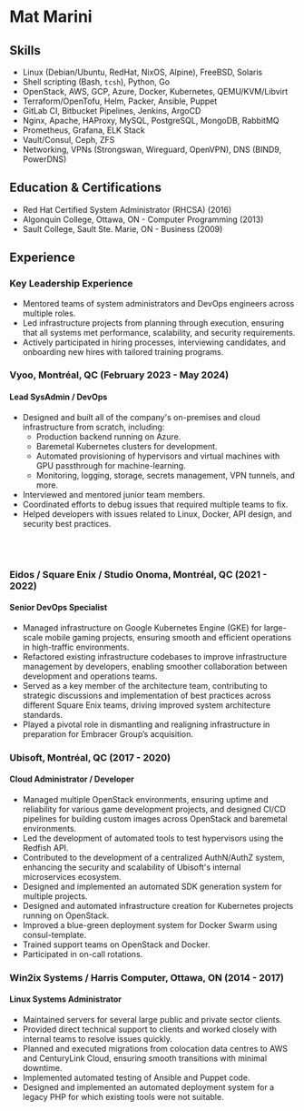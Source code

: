 # Mat Marini

## Skills

* Linux (Debian/Ubuntu, RedHat, NixOS, Alpine), FreeBSD, Solaris
* Shell scripting (Bash, `tcsh`), Python, Go
* OpenStack, AWS, GCP, Azure, Docker, Kubernetes, QEMU/KVM/Libvirt
* Terraform/OpenTofu, Helm, Packer, Ansible, Puppet
* GitLab CI, Bitbucket Pipelines, Jenkins, ArgoCD
* Nginx, Apache, HAProxy, MySQL, PostgreSQL, MongoDB, RabbitMQ
* Prometheus, Grafana, ELK Stack
* Vault/Consul, Ceph, ZFS
* Networking, VPNs (Strongswan, Wireguard, OpenVPN), DNS (BIND9, PowerDNS)

## Education & Certifications

* Red Hat Certified System Administrator (RHCSA) (2016)
* Algonquin College, Ottawa, ON - Computer Programming (2013)
* Sault College, Sault Ste. Marie, ON - Business (2009)

## Experience

### Key Leadership Experience
* Mentored teams of system administrators and DevOps engineers across multiple roles.
* Led infrastructure projects from planning through execution, ensuring that all systems met performance, scalability, and security requirements.
* Actively participated in hiring processes, interviewing candidates, and onboarding new hires with tailored training programs.

### Vyoo, Montréal, QC (February 2023 - May 2024)
#### Lead SysAdmin / DevOps

* Designed and built all of the company's on-premises and cloud infrastructure from scratch, including:
    * Production backend running on Azure.
    * Baremetal Kubernetes clusters for development.
    * Automated provisioning of hypervisors and virtual machines with GPU passthrough for machine-learning.
    * Monitoring, logging, storage, secrets management, VPN tunnels, and more.
* Interviewed and mentored junior team members.
* Coordinated efforts to debug issues that required multiple teams to fix.
* Helped developers with issues related to Linux, Docker, API design, and security best practices.

<br/>
<br/>

### Eidos / Square Enix / Studio Onoma, Montréal, QC (2021 - 2022)
#### Senior DevOps Specialist

* Managed infrastructure on Google Kubernetes Engine (GKE) for large-scale mobile gaming projects, ensuring smooth and efficient operations in high-traffic environments.
* Refactored existing infrastructure codebases to improve infrastructure management by developers, enabling smoother collaboration between development and operations teams.
* Served as a key member of the architecture team, contributing to strategic discussions and implementation of best practices across different Square Enix teams, driving improved system architecture standards.
* Played a pivotal role in dismantling and realigning infrastructure in preparation for Embracer Group’s acquisition.

### Ubisoft, Montréal, QC (2017 - 2020)
#### Cloud Administrator / Developer

* Managed multiple OpenStack environments, ensuring uptime and reliability for various game development projects, and designed CI/CD pipelines for building custom images across OpenStack and baremetal environments.
* Led the development of automated tools to test hypervisors using the Redfish API.
* Contributed to the development of a centralized AuthN/AuthZ system, enhancing the security and scalability of Ubisoft's internal microservices ecosystem.
* Designed and implemented an automated SDK generation system for multiple projects.
* Designed and automated infrastructure creation for Kubernetes projects running on OpenStack.
* Improved a blue-green deployment system for Docker Swarm using consul-template.
* Trained support teams on OpenStack and Docker.
* Participated in on-call rotations.


### Win2ix Systems / Harris Computer, Ottawa, ON (2014 - 2017)
#### Linux Systems Administrator

* Maintained servers for several large public and private sector clients.
* Provided direct technical support to clients and worked closely with internal teams to resolve issues quickly.
* Planned and executed migrations from colocation data centres to AWS and CenturyLink Cloud, ensuring smooth transitions with minimal downtime.
* Implemented automated testing of Ansible and Puppet code.
* Designed and implemented an automated deployment system for a legacy PHP for which existing tools were not suitable.
